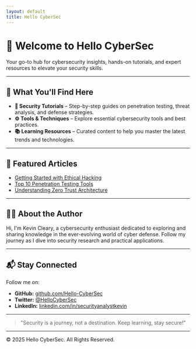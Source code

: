 ```yaml
---
layout: default
title: Hello CyberSec
---
```


# 👋 Welcome to **Hello CyberSec** 

Your go-to hub for cybersecurity insights, hands-on tutorials, and expert resources to elevate your security skills.

---

## 🚀 What You'll Find Here

- **🔐 Security Tutorials** – Step-by-step guides on penetration testing, threat analysis, and defense strategies.
- **⚙️ Tools & Techniques** – Explore essential cybersecurity tools and best practices.
- **📚 Learning Resources** – Curated content to help you master the latest trends and technologies.

---

## 📖 Featured Articles

- [Getting Started with Ethical Hacking](./posts/ethical-hacking-basics)
- [Top 10 Penetration Testing Tools](./posts/top-pentest-tools)
- [Understanding Zero Trust Architecture](./posts/zero-trust-intro)

---

## 👨‍💻 About the Author

Hi, I'm Kevin Cleary, a cybersecurity enthusiast dedicated to exploring and sharing knowledge in the ever-evolving world of cyber defense. Follow my journey as I dive into security research and practical applications.

---

## 📬 Stay Connected

Follow me on:

- **GitHub:** [github.com/Hello-CyberSec](https://github.com/Hello-CyberSec)
- **Twitter:** [@HelloCyberSec](https://twitter.com/HelloCyberSec)
- **LinkedIn:** [linkedin.com/in/securityanalystkevin](https://linkedin.com/in/securityanalystkevin)

---

> "Security is a journey, not a destination. Keep learning, stay secure!"

---

© 2025 Hello CyberSec. All Rights Reserved.
